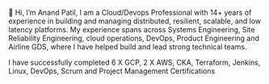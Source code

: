 👋 Hi, I’m Anand Patil, I am a Cloud/Devops Professional with 14+ years of experience in building and managing distributed, resilient, scalable, and low 
latency platforms. My experience spans across Systems Engineering, Site Reliability Engineering, cloud operations, DevOps, Product Engineering and Airline GDS, where I have helped build and lead strong technical 
teams.

I have successfully completed 6 X GCP, 2 X AWS, CKA, Terraform, Jenkins, Linux, DevOps, Scrum and Project 
Management Certifications

<!---
anandppatil/anandppatil is a ✨ special ✨ repository because its `README.md` (this file) appears on your GitHub profile.
You can click the Preview link to take a look at your changes.
--->
